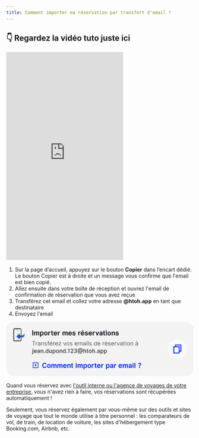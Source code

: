 ```yaml
---
title: Comment importer ma réservation par transfert d'email ?
---
```


## 👇 Regardez la vidéo tuto juste ici

<iframe 
width="315" height="560"
class="youtube-short"
src="https://www.youtube.com/embed/SfOAto0k-bY?si=acEVebuMJEbz3zXp&rel=0"
title="Email parsing"
frameborder="0"
allow="accelerometer; autoplay; clipboard-write; encrypted-media; gyroscope; picture-in-picture; web-share"
allowfullscreen></iframe>

1. Sur la page d’accueil, appuyez sur le bouton **Copier** dans l’encart dédié. Le bouton Copier est à droite et un message vous confirme que l'email est bien copié.
2. Allez ensuite dans votre boîte de réception et ouvrez l'email de confirmation de réservation que vous avez reçue
3. Transférez cet email et collez votre adresse **@htoh.app** en tant que destinataire
4. Envoyez l'email

![](./images/import-by-email.png)

Quand vous réservez avec [l'outil interne ou l'agence de voyages de votre entreprise](/fr/htoh-trip-connect/bookings-from-agency), vous n'avez rien à faire, vos réservations sont récupérées automatiquement !

Seulement, vous réservez également par vous-même sur des outils et sites de voyage que tout le monde utilise à titre personnel : les comparateurs de vol, de train, de location de voiture, les sites d'hébergement type Booking.com, Airbnb, etc.